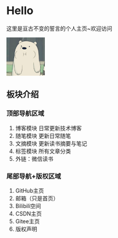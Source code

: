 # Hello
这里是亘古不变的誓言的个人主页~欢迎访问

<img src="./.vuepress/public/img/avatar.png" width="100px" >

## 板块介绍
### 顶部导航区域
1. 博客模块 日常更新技术博客
2. 随笔模块 更新日常随笔
3. 文摘模块 更新读书摘要与笔记
4. 标签模块 所有文章分类
5. 外链：微信读书

### 尾部导航+版权区域
1. GitHub主页
2. 邮箱（只是首页）
3. Bilibili空间
4. CSDN主页
5. Gitee主页
6. 版权声明